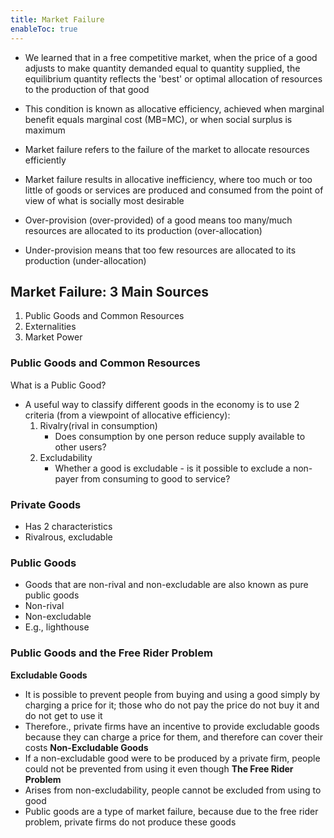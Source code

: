 ```yaml
---
title: Market Failure
enableToc: true
---
```


- We learned that in a free competitive market, when the price of a good adjusts to make quantity demanded equal to quantity supplied, the equilibrium quantity reflects the 'best' or optimal allocation of resources to the production of that good
- This condition is known as allocative efficiency, achieved when marginal benefit equals marginal cost (MB=MC), or when social surplus is maximum

- Market failure refers to the failure of the market to allocate resources efficiently
- Market failure results in allocative inefficiency, where too much or too little of goods or services are produced and consumed from the point of view of what is socially most desirable
- Over-provision (over-provided) of a good means too many/much resources are allocated to its production (over-allocation)
- Under-provision means that too few resources are allocated to its production (under-allocation)

## Market Failure: 3 Main Sources
1. Public Goods and Common Resources
2. Externalities
3. Market Power

### Public Goods and Common Resources
What is a Public Good?
- A useful way to classify different goods in the economy is to use 2 criteria (from a viewpoint of allocative efficiency):
	1. Rivalry(rival in consumption)
		- Does consumption by one person reduce supply available to other users?
	2. Excludability
		- Whether a good is excludable - is it possible to exclude a non-payer from consuming to good to service?

### Private Goods
- Has 2 characteristics
- Rivalrous, excludable

### Public Goods
- Goods that are non-rival and non-excludable are also known as pure public goods
- Non-rival 
- Non-excludable
- E.g., lighthouse

### Public Goods and the Free Rider Problem

**Excludable Goods**
- It is possible to prevent people from buying and using a good simply by charging a price for it; those who do not pay the price do not buy it and do not get to use it
- Therefore., private firms have an incentive to provide excludable goods because they can charge a price for them, and therefore can cover their costs
**Non-Excludable Goods**
- If a non-excludable good were to be produced by a private firm, people could not be prevented from using it even though
**The Free Rider Problem**
- Arises from non-excludability, people cannot be excluded from using to good
- Public goods are a type of market failure, because due to the free rider problem, private firms do not produce these goods